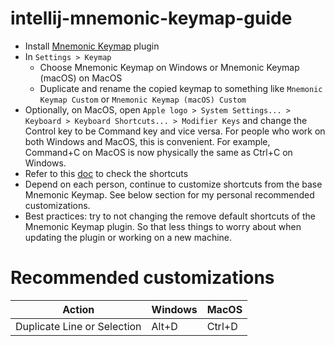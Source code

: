 # intellij-mnemonic-keymap-guide

* Install [Mnemonic Keymap](https://plugins.jetbrains.com/plugin/19094-mnemonic-keymap) plugin
* In `Settings > Keymap`
  * Choose Mnemonic Keymap on Windows or Mnemonic Keymap (macOS) on MacOS
  * Duplicate and rename the copied keymap to something like `Mnemonic Keymap Custom` or `Mnemonic Keymap (macOS) Custom`
* Optionally, on MacOS, open `Apple logo > System Settings... > Keyboard > Keyboard Shortcuts... > Modifier Keys`
  and change the Control key to be Command key and vice versa.
  For people who work on both Windows and MacOS, this is convenient.
  For example, Command+C on MacOS is now physically the same as Ctrl+C on Windows.
* Refer to this [doc](https://github.com/dmimat/intellij-mnemonic-keymap) to check the shortcuts
* Depend on each person, continue to customize shortcuts from the base Mnemonic Keymap.
  See below section for my personal recommended customizations.
* Best practices: try to not changing the remove default shortcuts of the Mnemonic Keymap plugin.
  So that less things to worry about when updating the plugin or working on a new machine.

# Recommended customizations

| Action                      | Windows | MacOS  |
| --------------------------- | ------- | ------ |
| Duplicate Line or Selection | Alt+D   | Ctrl+D |
